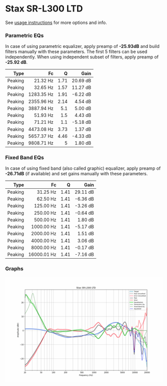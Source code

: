 # Stax SR-L300 LTD
See [usage instructions](https://github.com/jaakkopasanen/AutoEq#usage) for more options and info.

### Parametric EQs
In case of using parametric equalizer, apply preamp of **-25.93dB** and build filters manually
with these parameters. The first 5 filters can be used independently.
When using independent subset of filters, apply preamp of **-25.92 dB**.

| Type    | Fc         |    Q | Gain     |
|--------:|-----------:|-----:|---------:|
| Peaking | 21.32 Hz   | 1.71 | 20.69 dB |
| Peaking | 32.65 Hz   | 1.57 | 11.27 dB |
| Peaking | 1283.35 Hz | 1.91 | -6.22 dB |
| Peaking | 2355.96 Hz | 2.14 | 4.54 dB  |
| Peaking | 3887.94 Hz | 5.1  | 5.00 dB  |
| Peaking | 51.93 Hz   | 1.5  | 4.43 dB  |
| Peaking | 71.21 Hz   | 1.1  | -5.18 dB |
| Peaking | 4473.08 Hz | 3.73 | 1.37 dB  |
| Peaking | 5657.37 Hz | 4.46 | -4.33 dB |
| Peaking | 9808.71 Hz | 5    | 1.80 dB  |

### Fixed Band EQs
In case of using fixed band (also called graphic) equalizer, apply preamp of **-26.71dB**
(if available) and set gains manually with these parameters.

| Type    | Fc          |    Q | Gain     |
|--------:|------------:|-----:|---------:|
| Peaking | 31.25 Hz    | 1.41 | 29.11 dB |
| Peaking | 62.50 Hz    | 1.41 | -6.36 dB |
| Peaking | 125.00 Hz   | 1.41 | -3.26 dB |
| Peaking | 250.00 Hz   | 1.41 | -0.64 dB |
| Peaking | 500.00 Hz   | 1.41 | 1.80 dB  |
| Peaking | 1000.00 Hz  | 1.41 | -5.17 dB |
| Peaking | 2000.00 Hz  | 1.41 | 1.51 dB  |
| Peaking | 4000.00 Hz  | 1.41 | 3.06 dB  |
| Peaking | 8000.00 Hz  | 1.41 | -0.17 dB |
| Peaking | 16000.01 Hz | 1.41 | -7.16 dB |

### Graphs
![](./Stax%20SR-L300%20LTD.png)